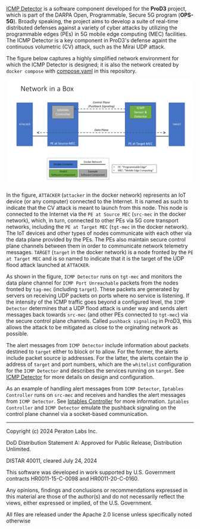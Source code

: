 [ICMP Detector](../detector/README.md) is a software component developed for the **ProD3** project, which is part of the DARPA Open, Programmable, Secure 5G program (**OPS-5G**).  Broadly speaking, the project aims to develop a suite of real-time distributed defenses against a variety of cyber attacks by utilizing the programmable edges (PEs) in 5G mobile edge computing (MEC) facilities.  The ICMP Detector is a key component in ProD3's defense againt the continuous volumetric (CV) attack, such as the Mirai UDP attack.    

The figure below captures a highly simplified network environment for which the ICMP Detector is designed; it is also the network created by `docker compose` with [compose.yaml](./compose.yaml) in this repository.

![Example Network](artifacts/example_network.png)

In the figure, `ATTACKER` (`attacker` in the docker network) represents an IoT device (or any computer) connected to the Internet.  It is named as such to indicate that the CV attack is meant to launch from this node.  This node is connected to the Internet via the `PE at Source MEC` (`src-mec` in the docker network), which, in turn, connected to other PEs via 5G core transport networks, including the `PE at Target MEC` (`tgt-mec` in the docker network).  The IoT devices and other types of nodes communicate with each other via the data plane provided by the PEs.  The PEs also maintain secure control plane channels between them in order to communicate network telemetry messages.  `TARGET` (`target` in the docker network) is a node fronted by the `PE at Target MEC` and is so named to indicate that it is the target of the UDP flood attack launched at `ATTACKER`.

As shown in the figure, `ICMP Detector` runs on `tgt-mec` and monitors the data plane channel for `ICMP Port Unreachable` packets from the nodes fronted by `tag-mec` (including `target`).  These packets are generated by servers on receiving UDP packets on ports where no service is listening.  If the intensity of the ICMP traffic goes beyond a configured level, the `ICMP Detector` determines that a UDP flood attack is under way and sends alert messages back towards `src-mec` (and other PEs connected to `tgt-mec`) via the secure control plane channels.  Called `pushback signaling` in ProD3, this allows the attack to be mitigated as close to the orginating network as possible.

The alert messages from `ICMP Detector` include information about packets destined to `target` either to block or to allow.  For the former, the alerts include packet source ip addresses.  For the latter, the alerts contain the ip address of `target` and port numbers, which are the `whitelist` configuration for the `ICMP Detector` and describes the services running on `target`. See [ICMP Detector](../detector/README.md) for more details on design and configuration.

As an example of handling alert messages from `ICMP Detector`, `Iptables Controller` runs on `src-mec` and receives and handles the alert messages from `ICMP Detector`.  See [Iptables Controller](../remediator/README.md) for more information.  `Iptables Controller` and `ICMP Detector` emulate the pushback signaling on the control plane channel via a socket-based communication.

***

Copyright (c) 2024 Peraton Labs Inc.

DoD Distribution Statement A: Approved for Public Release, Distribution Unlimited.

DISTAR 40011, cleared July 24, 2024

This software was developed in work supported by U.S. Government contracts HR0011-15-C-0098 and HR0011-20-C-0160.

Any opinions, findings and conclusions or recommendations expressed in
this material are those of the author(s) and do not necessarily
reflect the views, either expressed or implied, of the
U.S. Government.

All files are released under the Apache 2.0 license unless specifically noted otherwise
